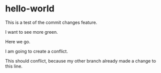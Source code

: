 # hello-world

This is a test of the commit changes feature.

I want to see more green.

Here we go.

I am going to create a conflict.

This should conflict, because my other branch already made a change to this line.
